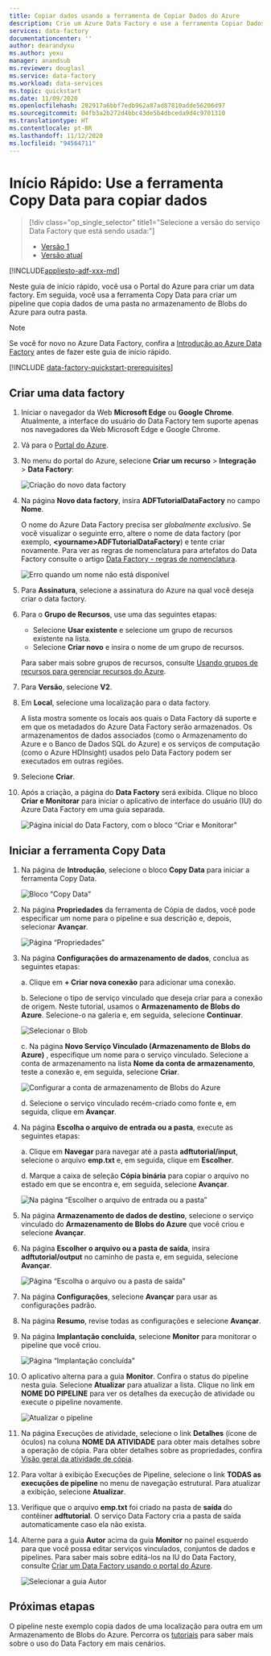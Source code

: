 ```yaml
---
title: Copiar dados usando a ferramenta de Copiar Dados do Azure
description: Crie um Azure Data Factory e use a ferramenta Copiar Dados para copiar dados de uma localização no Armazenamento de Blobs do Azure para outra.
services: data-factory
documentationcenter: ''
author: dearandyxu
ms.author: yexu
manager: anandsub
ms.reviewer: douglasl
ms.service: data-factory
ms.workload: data-services
ms.topic: quickstart
ms.date: 11/09/2020
ms.openlocfilehash: 282917a6bbf7edb962a87ad87810adde56206d97
ms.sourcegitcommit: 04fb3a2b272d4bbc43de5b4dbceda9d4c9701310
ms.translationtype: HT
ms.contentlocale: pt-BR
ms.lasthandoff: 11/12/2020
ms.locfileid: "94564711"
---
```

# <a name="quickstart-use-the-copy-data-tool-to-copy-data"></a>Início Rápido: Use a ferramenta Copy Data para copiar dados

> [!div class="op_single_selector" title1="Selecione a versão do serviço Data Factory que está sendo usada:"]
> * [Versão 1](v1/data-factory-copy-data-from-azure-blob-storage-to-sql-database.md)
> * [Versão atual](quickstart-create-data-factory-copy-data-tool.md)

[!INCLUDE[appliesto-adf-xxx-md](includes/appliesto-adf-xxx-md.md)]

Neste guia de início rápido, você usa o Portal do Azure para criar um data factory. Em seguida, você usa a ferramenta Copy Data para criar um pipeline que copia dados de uma pasta no armazenamento de Blobs do Azure para outra pasta. 

> [!NOTE]
> Se você for novo no Azure Data Factory, confira a [Introdução ao Azure Data Factory](introduction.md) antes de fazer este guia de início rápido. 

[!INCLUDE [data-factory-quickstart-prerequisites](../../includes/data-factory-quickstart-prerequisites.md)] 

## <a name="create-a-data-factory"></a>Criar uma data factory

1. Iniciar o navegador da Web **Microsoft Edge** ou **Google Chrome**. Atualmente, a interface do usuário do Data Factory tem suporte apenas nos navegadores da Web Microsoft Edge e Google Chrome.
1. Vá para o [Portal do Azure](https://portal.azure.com). 
1. No menu do portal do Azure, selecione **Criar um recurso** > **Integração** > **Data Factory**:

    ![Criação do novo data factory](./media/doc-common-process/new-azure-data-factory-menu.png)

1. Na página **Novo data factory**, insira **ADFTutorialDataFactory** no campo **Nome**. 
 
   O nome do Azure Data Factory precisa ser *globalmente exclusivo*. Se você visualizar o seguinte erro, altere o nome de data factory (por exemplo, **&lt;yourname&gt;ADFTutorialDataFactory**) e tente criar novamente. Para ver as regras de nomenclatura para artefatos do Data Factory consulte o artigo [Data Factory - regras de nomenclatura](naming-rules.md).
  
   ![Erro quando um nome não está disponível](./media/doc-common-process/name-not-available-error.png)
1. Para **Assinatura**, selecione a assinatura do Azure na qual você deseja criar o data factory. 
1. Para o **Grupo de Recursos**, use uma das seguintes etapas:
     
   - Selecione **Usar existente** e selecione um grupo de recursos existente na lista. 
   - Selecione **Criar novo** e insira o nome de um grupo de recursos.   
         
   Para saber mais sobre grupos de recursos, consulte [Usando grupos de recursos para gerenciar recursos do Azure](../azure-resource-manager/management/overview.md).  
1. Para **Versão**, selecione **V2**.
1. Em **Local**, selecione uma localização para o data factory.

   A lista mostra somente os locais aos quais o Data Factory dá suporte e em que os metadados do Azure Data Factory serão armazenados. Os armazenamentos de dados associados (como o Armazenamento do Azure e o Banco de Dados SQL do Azure) e os serviços de computação (como o Azure HDInsight) usados pelo Data Factory podem ser executados em outras regiões.

1. Selecione **Criar**.

1. Após a criação, a página do **Data Factory** será exibida. Clique no bloco **Criar e Monitorar** para iniciar o aplicativo de interface do usuário (IU) do Azure Data Factory em uma guia separada.
   
   ![Página inicial do Data Factory, com o bloco “Criar e Monitorar"](./media/doc-common-process/data-factory-home-page.png)

## <a name="start-the-copy-data-tool"></a>Iniciar a ferramenta Copy Data

1. Na página de **Introdução**, selecione o bloco **Copy Data** para iniciar a ferramenta Copy Data. 

   ![Bloco “Copy Data”](./media/doc-common-process/get-started-page.png)

1. Na página **Propriedades** da ferramenta de Cópia de dados, você pode especificar um nome para o pipeline e sua descrição e, depois, selecionar **Avançar**. 

   ![Página “Propriedades”](./media/quickstart-create-data-factory-copy-data-tool/copy-data-tool-properties-page.png)
1. Na página **Configurações do armazenamento de dados**, conclua as seguintes etapas:

    a. Clique em **+ Criar nova conexão** para adicionar uma conexão.

    b. Selecione o tipo de serviço vinculado que deseja criar para a conexão de origem. Neste tutorial, usamos o **Armazenamento de Blobs do Azure**. Selecione-o na galeria e, em seguida, selecione **Continuar**.
    
    ![Selecionar o Blob](./media/quickstart-create-data-factory-copy-data-tool/select-blob-source.png)

    c. Na página **Novo Serviço Vinculado (Armazenamento de Blobs do Azure)** , especifique um nome para o serviço vinculado. Selecione a conta de armazenamento na lista **Nome da conta de armazenamento**, teste a conexão e, em seguida, selecione **Criar**. 

    ![Configurar a conta de armazenamento de Blobs do Azure](./media/quickstart-create-data-factory-copy-data-tool/configure-blob-storage.png)

    d. Selecione o serviço vinculado recém-criado como fonte e, em seguida, clique em **Avançar**.


1. Na página **Escolha o arquivo de entrada ou a pasta**, execute as seguintes etapas:

   a. Clique em **Navegar** para navegar até a pasta **adftutorial/input**, selecione o arquivo **emp.txt** e, em seguida, clique em **Escolher**. 

   d. Marque a caixa de seleção **Cópia binária** para copiar o arquivo no estado em que se encontra e, em seguida, selecione **Avançar**. 

   ![Na página “Escolher o arquivo de entrada ou a pasta”](./media/quickstart-create-data-factory-copy-data-tool/select-binary-copy.png)


1. Na página **Armazenamento de dados de destino**, selecione o serviço vinculado do **Armazenamento de Blobs do Azure** que você criou e selecione **Avançar**. 

1. Na página **Escolher o arquivo ou a pasta de saída**, insira **adftutorial/output** no caminho de pasta e, em seguida, selecione **Avançar**. 

   ![Página “Escolha o arquivo ou a pasta de saída”](./media/quickstart-create-data-factory-copy-data-tool/configure-sink-path.png) 

1. Na página **Configurações**, selecione **Avançar** para usar as configurações padrão. 

1. Na página **Resumo**, revise todas as configurações e selecione **Avançar**. 

1. Na página **Implantação concluída**, selecione **Monitor** para monitorar o pipeline que você criou. 

    ![Página “Implantação concluída”](./media/quickstart-create-data-factory-copy-data-tool/deployment-page.png)

1. O aplicativo alterna para a guia **Monitor**. Confira o status do pipeline nesta guia. Selecione **Atualizar** para atualizar a lista. Clique no link em **NOME DO PIPELINE** para ver os detalhes da execução de atividade ou execute o pipeline novamente. 
   
    ![Atualizar o pipeline](./media/quickstart-create-data-factory-copy-data-tool/refresh-pipeline.png)

1. Na página Execuções de atividade, selecione o link **Detalhes** (ícone de óculos) na coluna **NOME DA ATIVIDADE** para obter mais detalhes sobre a operação de cópia. Para obter detalhes sobre as propriedades, confira [Visão geral da atividade de cópia](copy-activity-overview.md). 

1. Para voltar à exibição Execuções de Pipeline, selecione o link **TODAS as execuções de pipeline** no menu de navegação estrutural. Para atualizar a exibição, selecione **Atualizar**. 

1. Verifique que o arquivo **emp.txt** foi criado na pasta de **saída** do contêiner **adftutorial**. O serviço Data Factory cria a pasta de saída automaticamente caso ela não exista. 

1. Alterne para a guia **Autor** acima da guia **Monitor** no painel esquerdo para que você possa editar serviços vinculados, conjuntos de dados e pipelines. Para saber mais sobre editá-los na IU do Data Factory, consulte [Criar um Data Factory usando o portal do Azure](quickstart-create-data-factory-portal.md).

    ![Selecionar a guia Autor](./media/quickstart-create-data-factory-copy-data-tool/select-author.png)

## <a name="next-steps"></a>Próximas etapas
O pipeline neste exemplo copia dados de uma localização para outra em um Armazenamento de Blobs do Azure. Percorra os [tutoriais](tutorial-copy-data-portal.md) para saber mais sobre o uso do Data Factory em mais cenários. 
